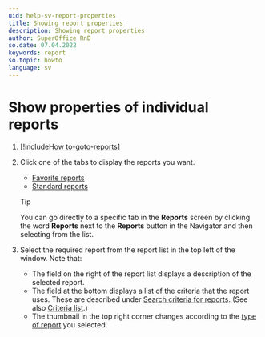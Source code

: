```yaml
---
uid: help-sv-report-properties
title: Showing report properties
description: Showing report properties
author: SuperOffice RnD
so.date: 07.04.2022
keywords: report
so.topic: howto
language: sv
---
```


# Show properties of individual reports

1. [!include[How to-goto-reports](includes/goto-reports.md)]

2. Click one of the tabs to display the reports you want.

    * [Favorite reports][5]
    * [Standard reports][1]

    > [!TIP]
    > You can go directly to a specific tab in the **Reports** screen by clicking the word **Reports** next to the **Reports** button in the Navigator and then selecting from the list.

3. Select the required report from the report list in the top left of the window. Note that:

    * The field on the right of the report list displays a description of the selected report.
    * The field at the bottom displays a list of the criteria that the report uses. These are described under [Search criteria for reports][2]. (See also [Criteria list][3].)
    * The thumbnail in the top right corner changes according to the [type of report][4] you selected.

<!-- Referenced links -->
[1]: standard-reports.md#type
[2]: search-criteria/index.md
[3]: screen/index.md#criteria
[4]: index.md#report-types
[5]: favorites/index.md

<!-- Referenced images -->

